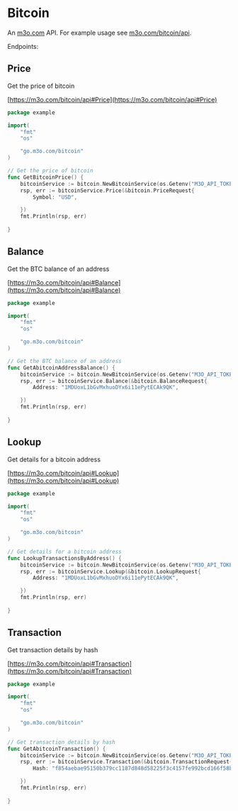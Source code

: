 # Bitcoin

An [m3o.com](https://m3o.com) API. For example usage see [m3o.com/bitcoin/api](https://m3o.com/bitcoin/api).

Endpoints:

## Price

Get the price of bitcoin


[https://m3o.com/bitcoin/api#Price](https://m3o.com/bitcoin/api#Price)

```go
package example

import(
	"fmt"
	"os"

	"go.m3o.com/bitcoin"
)

// Get the price of bitcoin
func GetBitcoinPrice() {
	bitcoinService := bitcoin.NewBitcoinService(os.Getenv("M3O_API_TOKEN"))
	rsp, err := bitcoinService.Price(&bitcoin.PriceRequest{
		Symbol: "USD",

	})
	fmt.Println(rsp, err)
	
}
```
## Balance

Get the BTC balance of an address


[https://m3o.com/bitcoin/api#Balance](https://m3o.com/bitcoin/api#Balance)

```go
package example

import(
	"fmt"
	"os"

	"go.m3o.com/bitcoin"
)

// Get the BTC balance of an address
func GetAbitcoinAddressBalance() {
	bitcoinService := bitcoin.NewBitcoinService(os.Getenv("M3O_API_TOKEN"))
	rsp, err := bitcoinService.Balance(&bitcoin.BalanceRequest{
		Address: "1MDUoxL1bGvMxhuoDYx6i11ePytECAk9QK",

	})
	fmt.Println(rsp, err)
	
}
```
## Lookup

Get details for a bitcoin address


[https://m3o.com/bitcoin/api#Lookup](https://m3o.com/bitcoin/api#Lookup)

```go
package example

import(
	"fmt"
	"os"

	"go.m3o.com/bitcoin"
)

// Get details for a bitcoin address
func LookupTransactionsByAddress() {
	bitcoinService := bitcoin.NewBitcoinService(os.Getenv("M3O_API_TOKEN"))
	rsp, err := bitcoinService.Lookup(&bitcoin.LookupRequest{
		Address: "1MDUoxL1bGvMxhuoDYx6i11ePytECAk9QK",

	})
	fmt.Println(rsp, err)
	
}
```
## Transaction

Get transaction details by hash


[https://m3o.com/bitcoin/api#Transaction](https://m3o.com/bitcoin/api#Transaction)

```go
package example

import(
	"fmt"
	"os"

	"go.m3o.com/bitcoin"
)

// Get transaction details by hash
func GetAbitcoinTransaction() {
	bitcoinService := bitcoin.NewBitcoinService(os.Getenv("M3O_API_TOKEN"))
	rsp, err := bitcoinService.Transaction(&bitcoin.TransactionRequest{
		Hash: "f854aebae95150b379cc1187d848d58225f3c4157fe992bcd166f58bd5063449",

	})
	fmt.Println(rsp, err)
	
}
```
